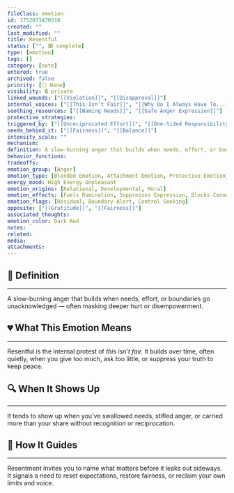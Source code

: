 ```yaml
---
fileClass: emotion
id: 1752073470518
created: ""
last_modified: ""
title: Resentful
status: ["", 🟩 complete]
type: [emotion]
tags: []
category: [note]
entered: true
archived: false
priority: [⚪ None]
visibility: 🔒 private
linked_wounds: ["[[Violation]]", "[[Disapproval]]"]
internal_voices: ["[[This Isn’t Fair]]", "[[Why Do I Always Have To...]]"]
soothing_resources: ["[[Naming Needs]]", "[[Safe Anger Expression]]"]
protective_strategies: 
triggered_by: ["[[Unreciprocated Effort]]", "[[One-Sided Responsibility]]"]
needs_behind_it: ["[[Fairness]]", "[[Balance]]"]
intensity_scale: ""
mechanism: 
definition: A slow-burning anger that builds when needs, effort, or boundaries go unacknowledged — often masking deeper hurt or disempowerment.
behavior_functions: 
tradeoffs: 
emotion_group: [Anger]
emotion_type: [Blended Emotion, Attachment Emotion, Protective Emotion]
energy_mood: High Energy Unpleasant
emotion_origins: [Relational, Developmental, Moral]
emotion_effects: [Fuels Rumination, Suppresses Expression, Blocks Connection]
emotion_flags: [Residual, Boundary Alert, Control Seeking]
opposite: ["[[Gratitude]]", "[[Fairness]]"]
associated_thoughts: 
emotion_color: Dark Red
notes: 
related: 
media: 
attachments: 
---
```


## 🧾 Definition
---
A slow-burning anger that builds when needs, effort, or boundaries go unacknowledged — often masking deeper hurt or disempowerment.

## 💔 What This Emotion Means
---
Resentful is the internal protest of *this isn’t fair.*
It builds over time, often quietly, when you give too much, ask too little, or suppress your truth to keep peace.

## 🔍 When It Shows Up
---
It tends to show up when you've swallowed needs, stifled anger, or carried more than your share without recognition or reciprocation.

## 🧭 How It Guides
---
Resentment invites you to name what matters before it leaks out sideways.
It signals a need to reset expectations, restore fairness, or reclaim your own limits and voice.
